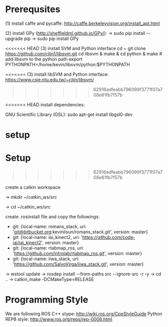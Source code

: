 # Prerequsites #

(1) install caffe and pycaffe: http://caffe.berkeleyvision.org/install_apt.html

(2) install GPy (http://sheffieldml.github.io/GPy/):
-> sudo pip install --upgrade pip
-> sudo pip install GPy

<<<<<<< HEAD
(3) install SVM and Python interface
	cd ~
	git clone https://github.com/cjlin1/libsvm.git
	cd libsvm & make & cd python & make
	# add libsvm to the python path
	export PYTHONPATH=/home/kevin/libsvm/python:$PYTHONPATH

=======
(3) install libSVM and Python interface: https://www.csie.ntu.edu.tw/~cjlin/libsvm/
>>>>>>> 62916adfeabb796099f3771f07a708e61fb7f57b


<<<<<<< HEAD
install dependencies:

GNU Scientific Library (GSL): sudo apt-get install libgsl0-dev

setup
=======
# Setup #
>>>>>>> 62916adfeabb796099f3771f07a708e61fb7f57b

create a catkin workspace

-> mkdir ~/catkin_ws/src

-> cd ~/catkin_ws/src

create .rosinstall file and copy the followings:

- git: {local-name: romans_stack, uri: 'git@bitbucket.org:kevinlisun/romans_stack.git', version: master}
- git: {local-name: iai_kinect2, uri: 'https://github.com/code-iai/iai_kinect2', version: master}
- git: {local-name: rtabmap_ros, uri: 'https://github.com/introlab/rtabmap_ros.git', version: master}
- git: {local-name: iiwa_stack, uri: 'https://github.com/SalvoVirga/iiwa_stack.git', version: master}

-> wstool update
-> rosdep install --from-paths src --ignore-src -r -y
-> cd ..
-> catkin_make -DCMakeType=RELEASE


# Programming Style #

We are following 
ROS C++ stype: http://wiki.ros.org/CppStyleGuide
Python REP8 style: http://www.ros.org/reps/rep-0008.html
